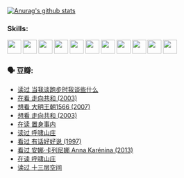
[![Anurag's github stats](https://github-readme-stats.vercel.app/api?username=w940853815)](https://github.com/anuraghazra/github-readme-stats)

### Skills:

<code><img height="32" src="https://cdn.jsdelivr.net/npm/simple-icons@v5/icons/python.svg"></code>
<code><img height="32" src="https://cdn.jsdelivr.net/npm/simple-icons@v5/icons/javascript.svg"></code>
<code><img height="32" src="https://cdn.jsdelivr.net/npm/simple-icons@v5/icons/django.svg"></code>
<code><img height="32" src="https://cdn.jsdelivr.net/npm/simple-icons@v5/icons/flask.svg"></code>
<code><img height="32" src="https://cdn.jsdelivr.net/npm/simple-icons@v5/icons/vuetify.svg"></code>
<code><img height="32" src="https://cdn.jsdelivr.net/npm/simple-icons@v5/icons/git.svg"></code>
<code><img height="32" src="https://cdn.jsdelivr.net/npm/simple-icons@v5/icons/docker.svg"></code>
<code><img height="32" src="https://cdn.jsdelivr.net/npm/simple-icons@v5/icons/postgresql.svg"></code>
<code><img height="32" src="https://cdn.jsdelivr.net/npm/simple-icons@v5/icons/elasticsearch.svg"></code>
<code><img height="32" src="https://cdn.jsdelivr.net/npm/simple-icons@v5/icons/macos.svg"></code>
<code><img height="32" src="https://cdn.jsdelivr.net/npm/simple-icons@v5/icons/linux.svg"></code>

### 🗣 豆瓣:

<!-- DOUBAN-ACTIVITIES:START -->
- [读过 当我谈跑步时我谈些什么](https://www.douban.com/people/136069238/status/3715422296/?_i=41658976)
- [在看 走向共和‎ (2003)](https://www.douban.com/people/136069238/status/3711470443/?_i=41658976)
- [想看 大明王朝1566‎ (2007)](https://www.douban.com/people/136069238/status/3710980213/?_i=41658976)
- [想看 走向共和‎ (2003)](https://www.douban.com/people/136069238/status/3710980002/?_i=41658976)
- [在读 置身事内](https://www.douban.com/people/136069238/status/3710472151/?_i=41658976)
- [读过 呼啸山庄](https://www.douban.com/people/136069238/status/3710470617/?_i=41658976)
- [看过 有话好好说‎ (1997)](https://www.douban.com/people/136069238/status/3709833172/?_i=41658976)
- [看过 安娜·卡列尼娜 Anna Karénina‎ (2013)](https://www.douban.com/people/136069238/status/3708942010/?_i=41658976)
- [在读 呼啸山庄](https://www.douban.com/people/136069238/status/3701626992/?_i=41658976)
- [读过 十三层空间](https://www.douban.com/people/136069238/status/3700755247/?_i=41658976)
<!-- DOUBAN-ACTIVITIES:END -->
<!--
**w940853815/w940853815** is a ✨ _special_ ✨ repository because its `README.md` (this file) appears on your GitHub profile.

Here are some ideas to get you started:

- 🔭 I’m currently working on ...
- 🌱 I’m currently learning ...
- 👯 I’m looking to collaborate on ...
- 🤔 I’m looking for help with ...
- 💬 Ask me about ...
- 📫 How to reach me: ...
- 😄 Pronouns: ...
- ⚡ Fun fact: ...
-->
